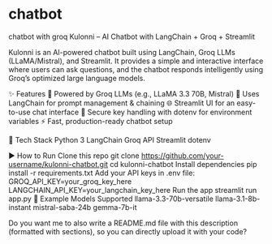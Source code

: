 # chatbot
chatbot with groq
Kulonni – AI Chatbot with LangChain + Groq + Streamlit

Kulonni is an AI-powered chatbot built using LangChain, Groq LLMs (LLaMA/Mistral), and Streamlit.
It provides a simple and interactive interface where users can ask questions, and the chatbot responds intelligently using Groq’s optimized large language models.

✨ Features
🚀 Powered by Groq LLMs (e.g., LLaMA 3.3 70B, Mistral)
🧩 Uses LangChain for prompt management & chaining
🌐 Streamlit UI for an easy-to-use chat interface
🔑 Secure key handling with dotenv for environment variables
⚡ Fast, production-ready chatbot setup

📂 Tech Stack
Python 3
LangChain
Groq API
Streamlit
dotenv

▶️ How to Run
Clone this repo
git clone https://github.com/your-username/kulonni-chatbot.git
cd kulonni-chatbot
Install dependencies
pip install -r requirements.txt
Add your API keys in .env file:
GROQ_API_KEY=your_groq_key_here
LANGCHAIN_API_KEY=your_langchain_key_here
Run the app
streamlit run app.py
📌 Example Models Supported
llama-3.3-70b-versatile
llama-3.1-8b-instant
mistral-saba-24b
gemma-7b-it

Do you want me to also write a README.md file with this description (formatted with sections), so you can directly upload it with your code?
